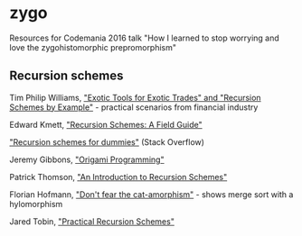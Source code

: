 # zygo

Resources for Codemania 2016 talk "How I learned to stop worrying and love the zygohistomorphic prepromorphism"

## Recursion schemes

Tim Philip Williams, ["Exotic Tools for Exotic Trades" and "Recursion Schemes by Example"](http://www.timphilipwilliams.com/slides.html) - practical scenarios from financial industry

Edward Kmett, ["Recursion Schemes: A Field Guide"](http://comonad.com/reader/2009/recursion-schemes/)

["Recursion schemes for dummies"](http://comonad.com/reader/2009/recursion-schemes/) (Stack Overflow)

Jeremy Gibbons, ["Origami Programming"](https://www.cs.ox.ac.uk/jeremy.gibbons/publications/origami.pdf)

Patrick Thomson, ["An Introduction to Recursion Schemes"](http://blog.sumtypeofway.com/an-introduction-to-recursion-schemes/)

Florian Hofmann, ["Don't fear the cat-amorphism"](http://fho.f12n.de/posts/2014-05-07-dont-fear-the-cat.html) - shows merge sort with a hylomorphism

Jared Tobin, ["Practical Recursion Schemes"](https://medium.com/@jaredtobin/practical-recursion-schemes-c10648ec1c29#.qq9qi0dqc)

